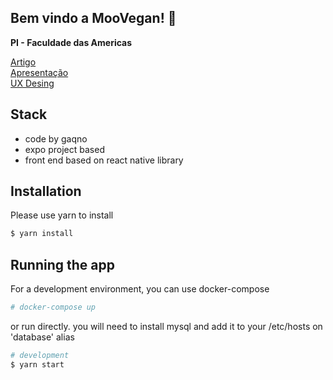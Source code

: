 ## Bem vindo a MooVegan! 🐄
<b>PI - Faculdade das Americas</b>

[Artigo](https://docs.google.com/document/d/1JSB_LfE-K_1xEBBaHFhhD8F3iLq4irvTrliFhGz-6N0/edit?usp=sharing)</br>
[Apresentação](https://docs.google.com/presentation/d/1Eg6i0vpvYcCMBYoW6JsrcOAskgcb_n9Y4huEX9ItrPk/edit?usp=sharing)</br>
[UX Desing](https://www.figma.com/file/aY4ozFTTmP6qrkhE8FdwC1/Mobile-app-(Community)?node-id=149%3A215)</br>


## Stack
* code by gaqno 
* expo project based
* front end based on react native library

## Installation

Please use yarn to install

```bash
$ yarn install
```

## Running the app

For a development environment, you can use docker-compose

```bash
# docker-compose up
```

or run directly. you will need to install mysql and add it to your /etc/hosts on 'database' alias

```bash
# development
$ yarn start
```
